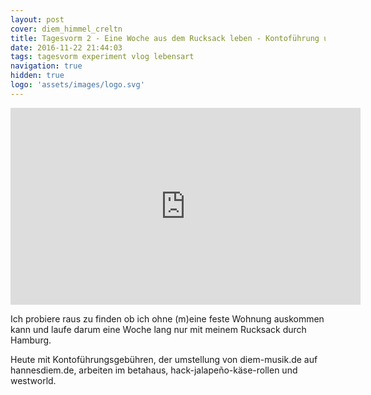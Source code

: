 ```yaml
---
layout: post
cover: diem_himmel_creltn
title: Tagesvorm 2 - Eine Woche aus dem Rucksack leben - Kontoführung und betahaus
date: 2016-11-22 21:44:03
tags: tagesvorm experiment vlog lebensart
navigation: true
hidden: true
logo: 'assets/images/logo.svg'
---
```


<iframe width="560" height="315" src="https://www.youtube-nocookie.com/embed/5CQOYIlzUZ4" frameborder="0" allow="autoplay; encrypted-media" allowfullscreen></iframe>

Ich probiere raus zu finden ob ich ohne (m)eine feste Wohnung auskommen kann und laufe darum eine Woche lang nur mit meinem Rucksack durch Hamburg.

Heute mit Kontoführungsgebühren, der umstellung von diem-musik.de auf hannesdiem.de, arbeiten im betahaus, hack-jalapeño-käse-rollen und westworld.
